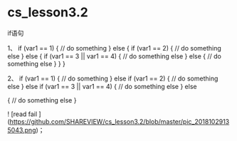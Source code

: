 # cs_lesson3.2
if语句




1、
if (var1 == 1)
{
// do something
}
else
{
if (var1 == 2)
{
// do something else
}
else
{
if (var1 == 3 || var1 == 4)
{
// do something else
}
else
{
// do something else
}
}
}

2、
if (var1 == 1)
{
// do something
}
else if (var1 == 2)
{
// do something else
}
else if (var1 == 3 || var1 == 4)
{
// do something else
}
else

{
// do something else
}


! [read fail ] (https://github.com/SHAREVIEW/cs_lesson3.2/blob/master/pic_20181029135043.png)；
